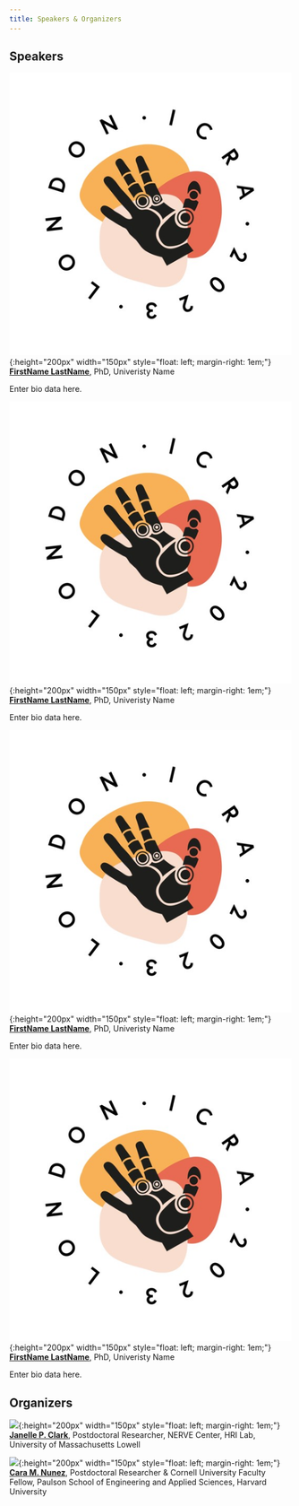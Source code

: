 ```yaml
---
title: Speakers & Organizers
---
```


## Speakers

![](/assets/images/RoundLogoJPG.jpg){:height="200px" width="150px" style="float: left; margin-right: 1em;"}
**[FirstName LastName](https://www.icra2023.org/)**, PhD, Univeristy Name

Enter bio data here.


![](/assets/images/RoundLogoJPG.jpg){:height="200px" width="150px" style="float: left; margin-right: 1em;"}
**[FirstName LastName](https://www.icra2023.org/)**, PhD, Univeristy Name

Enter bio data here.

![](/assets/images/RoundLogoJPG.jpg){:height="200px" width="150px" style="float: left; margin-right: 1em;"}
**[FirstName LastName](https://www.icra2023.org/)**, PhD, Univeristy Name

Enter bio data here.


![](/assets/images/RoundLogoJPG.jpg){:height="200px" width="150px" style="float: left; margin-right: 1em;"}
**[FirstName LastName](https://www.icra2023.org/)**, PhD, Univeristy Name

Enter bio data here.


## Organizers

![](/assets/images/jclark.jpg){:height="200px" width="150px" style="float: left; margin-right: 1em;"}
**[Janelle P. Clark](http://www.linkedin.com/in/janelle-clark)**, Postdoctoral Researcher, NERVE Center, HRI Lab, University of Massachusetts Lowell


![](/assets/images/cnunez.jpg){:height="200px" width="150px" style="float: left; margin-right: 1em;"}
**[Cara M. Nunez](https://www.linkedin.com/in/caramnunez/)**, Postdoctoral Researcher & Cornell University Faculty Fellow, Paulson School of Engineering and Applied Sciences, Harvard University
